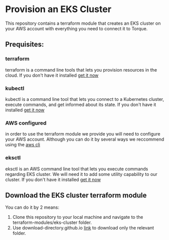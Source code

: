 # Provision an EKS Cluster
This repository contains a terraform module that creates an EKS cluster on your AWS account with everything you need to connect it to Torque.
## Prequisites:
### terraform
terraform is a command line tools that lets you provision resources in the cloud. If you don't have it installed [get it now](https://www.terraform.io/downloads)
### kubectl 
kubectl is a command line tool that lets you connect to a Kubernetes cluster, execute commands, and get informed about its state.
If you don't have it installed [get it now](https://kubernetes.io/docs/tasks/tools/#kubectl)
### AWS configured
in order to use the terraform module we provide you will need to configure your AWS account. Although you can do it by several ways we reccommend using the [aws cli](https://docs.aws.amazon.com/cli/latest/userguide/getting-started-install.html)
### eksctl
eksctl is an AWS command line tool that lets you execute commands regarding EKS cluster. We will need it to add some utility capability to our cluster. If you don't have it installed [get it now](https://docs.aws.amazon.com/eks/latest/userguide/eksctl.html)

## Download the EKS cluster terraform module 
You can do it by 2 means:
1. Clone this repository to your local machine and navigate to the terraform-modules/eks-cluster folder.
2. Use download-directory.github.io [link](https://download-directory.github.io/?url=https%3A%2F%2Fgithub.com%2FQualiTorque%2FTorque-Blueprint-Marketplace%2Ftree%2Fmain%2Fterraform-modules%2Feks-cluster) to download only the relevant folder.
